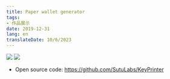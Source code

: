```yaml
---
title: Paper wallet generator
tags:
- 作品展示
date: 2019-12-31
lang: en
translateDate: 10/6/2023
---
```


![](1.jpg)
![](2.jpg)

- Open source code: https://github.com/SutuLabs/KeyPrinter